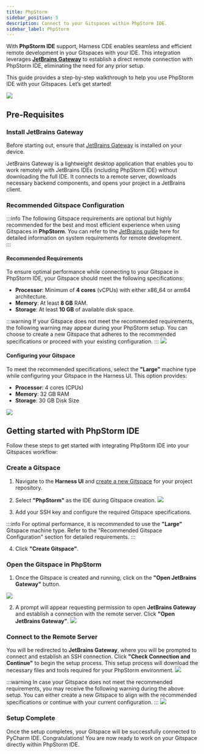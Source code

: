 ```yaml
---
title: PhpStorm
sidebar_position: 5
description: Connect to your Gitspaces within PhpStorm IDE.
sidebar_label: PhpStorm
---
```


With **PhpStorm IDE** support, Harness CDE enables seamless and efficient remote development in your Gitspaces with your IDE. This integration leverages **[JetBrains Gateway](https://www.jetbrains.com/remote-development/gateway/)** to establish a direct remote connection with PhpStorm IDE, eliminating the need for any prior setup.

This guide provides a step-by-step walkthrough to help you use PhpStorm IDE with your Gitspaces. Let’s get started!

![](./static/open-phpstorm-2.png)

## Pre-Requisites
### Install JetBrains Gateway

Before starting out, ensure that [JetBrains Gateway](https://www.jetbrains.com/remote-development/gateway/) is installed on your device. 

JetBrains Gateway is a lightweight desktop application that enables you to work remotely with JetBrains IDEs (including PhpStorm IDE) without downloading the full IDE. It connects to a remote server, downloads necessary backend components, and opens your project in a JetBrains client.

### Recommended Gitspace Configuration
:::info
The following Gitspace requirements are optional but highly recommended for the best and most efficient experience when using Gitspaces in **PhpStorm**. You can refer to the [JetBrains guide](https://www.jetbrains.com/help/idea/prerequisites.html) here for detailed information on system requirements for remote development.  
:::

#### Recommended Requirements
To ensure optimal performance while connecting to your Gitspace in PhpStorm IDE, your Gitspace should meet the following specifications:
- **Processor**: Minimum of **4 cores** (vCPUs) with either x86_64 or arm64 architecture.
- **Memory**: At least **8 GB** RAM.
- **Storage**: At least **10 GB** of available disk space.

:::warning
If your Gitspace does not meet the recommended requirements, the following warning may appear during your PhpStorm setup. You can choose to create a new Gitspace that adheres to the recommended specifications or proceed with your existing configuration.
:::
![](./static/warning-intellij.jpg)

#### Configuring your Gitspace
To meet the recommended specifications, select the **"Large"** machine type while configuring your Gitspace in the Harness UI. This option provides:  
- **Processor**: 4 cores (CPUs)  
- **Memory**: 32 GB RAM
- **Storage**: 30 GB Disk Size

![](./static/gitspace-requirements-latest.png)

## Getting started with PhpStorm IDE
Follow these steps to get started with integrating PhpStorm IDE into your Gitspaces workflow:  
### Create a Gitspace
1. Navigate to the **Harness UI** and [create a new Gitspace](/docs/open-source/gitspaces/get-started/quickstart#creating-a-gitspace) for your project repository.
2. Select **"PhpStorm"** as the IDE during Gitspace creation.
![](./static/create-phpstorm.png)

3. Add your SSH key and configure the required Gitspace specifications.

:::info
For optimal performance, it is recommended to use the **"Large"** Gitspace machine type. Refer to the "Recommended Gitspace Configuration" section for detailed requirements.
:::

4. Click **"Create Gitspace"**.

### Open the Gitspace in PhpStorm 
1. Once the Gitspace is created and running, click on the **"Open JetBrains Gateway"** button.

![](./static/open-phpstorm.jpg)

2. A prompt will appear requesting permission to open **JetBrains Gateway** and establish a connection with the remote server. Click **"Open JetBrains Gateway"**.
![](./static/jetbrains-gateway-permissions.png)

### Connect to the Remote Server
You will be redirected to **JetBrains Gateway**, where you will be prompted to connect and establish an SSH connection. Click **"Check Connection and Continue"** to begin the setup process. This setup process will download the necessary files and tools required for your PhpStorm environment.
![](./static/connect-to-ssh.png)

:::warning
In case your Gitspace does not meet the recommended requirements, you may receive the following warning during the above setup. You can either create a new Gitspace to align with the recommended specifications or continue with your current configuration.
:::
![](./static/warning-intellij.jpg)

### Setup Complete
Once the setup completes, your Gitspace will be successfully connected to PyCharm IDE. Congratulations! You are now ready to work on your Gitspace directly within PhpStorm IDE.



